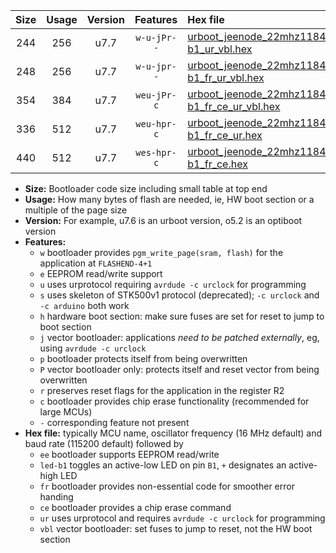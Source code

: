 |Size|Usage|Version|Features|Hex file|
|:-:|:-:|:-:|:-:|:--|
|244|256|u7.7|`w-u-jPr--`|[urboot_jeenode_22mhz1184_460800bps_led-b1_ur_vbl.hex](https://raw.githubusercontent.com/stefanrueger/urboot.hex/main/boards/jeenode/fcpu_22mhz1184/460800_bps/urboot_jeenode_22mhz1184_460800bps_led-b1_ur_vbl.hex)|
|248|256|u7.7|`w-u-jpr--`|[urboot_jeenode_22mhz1184_460800bps_led-b1_fr_ur_vbl.hex](https://raw.githubusercontent.com/stefanrueger/urboot.hex/main/boards/jeenode/fcpu_22mhz1184/460800_bps/urboot_jeenode_22mhz1184_460800bps_led-b1_fr_ur_vbl.hex)|
|354|384|u7.7|`weu-jPr-c`|[urboot_jeenode_22mhz1184_460800bps_ee_led-b1_fr_ce_ur_vbl.hex](https://raw.githubusercontent.com/stefanrueger/urboot.hex/main/boards/jeenode/fcpu_22mhz1184/460800_bps/urboot_jeenode_22mhz1184_460800bps_ee_led-b1_fr_ce_ur_vbl.hex)|
|336|512|u7.7|`weu-hpr-c`|[urboot_jeenode_22mhz1184_460800bps_ee_led-b1_fr_ce_ur.hex](https://raw.githubusercontent.com/stefanrueger/urboot.hex/main/boards/jeenode/fcpu_22mhz1184/460800_bps/urboot_jeenode_22mhz1184_460800bps_ee_led-b1_fr_ce_ur.hex)|
|440|512|u7.7|`wes-hpr-c`|[urboot_jeenode_22mhz1184_460800bps_ee_led-b1_fr_ce.hex](https://raw.githubusercontent.com/stefanrueger/urboot.hex/main/boards/jeenode/fcpu_22mhz1184/460800_bps/urboot_jeenode_22mhz1184_460800bps_ee_led-b1_fr_ce.hex)|

- **Size:** Bootloader code size including small table at top end
- **Usage:** How many bytes of flash are needed, ie, HW boot section or a multiple of the page size
- **Version:** For example, u7.6 is an urboot version, o5.2 is an optiboot version
- **Features:**
  + `w` bootloader provides `pgm_write_page(sram, flash)` for the application at `FLASHEND-4+1`
  + `e` EEPROM read/write support
  + `u` uses urprotocol requiring `avrdude -c urclock` for programming
  + `s` uses skeleton of STK500v1 protocol (deprecated); `-c urclock` and `-c arduino` both work
  + `h` hardware boot section: make sure fuses are set for reset to jump to boot section
  + `j` vector bootloader: applications *need to be patched externally*, eg, using `avrdude -c urclock`
  + `p` bootloader protects itself from being overwritten
  + `P` vector bootloader only: protects itself and reset vector from being overwritten
  + `r` preserves reset flags for the application in the register R2
  + `c` bootloader provides chip erase functionality (recommended for large MCUs)
  + `-` corresponding feature not present
- **Hex file:** typically MCU name, oscillator frequency (16 MHz default) and baud rate (115200 default) followed by
  + `ee` bootloader supports EEPROM read/write
  + `led-b1` toggles an active-low LED on pin `B1`, `+` designates an active-high LED
  + `fr` bootloader provides non-essential code for smoother error handing
  + `ce` bootloader provides a chip erase command
  + `ur` uses urprotocol and requires `avrdude -c urclock` for programming
  + `vbl` vector bootloader: set fuses to jump to reset, not the HW boot section

